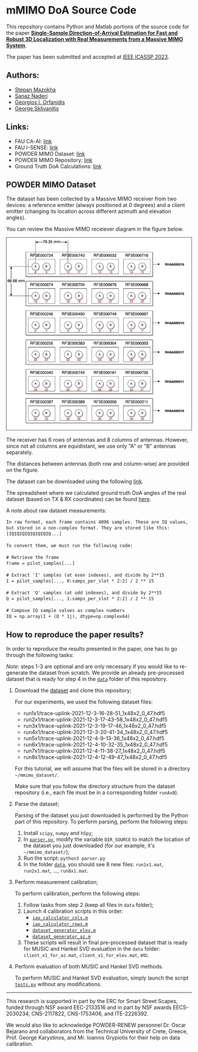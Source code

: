 # mMIMO DoA Source Code

This repository contains Python and Matlab portions of the source code for the paper [**Single-Sample Direction-of-Arrival Estimation for Fast and Robust 3D Localization with Real Measurements from a Massive MIMO System**](./assets/manuscript.pdf).

The paper has been submitted and accepted at [IEEE ICASSP 2023](https://2023.ieeeicassp.org/).

## Authors:
* [Stepan Mazokha](smazokha2016@fau.edu)
* [Sanaz Naderi](snaderi2021@fau.edu)
* [Georgios I. Orfanidis](gorfanidis2021@fau.edu)
* [George Sklivanitis](gsklivanitis@fau.edu)

## Links:

* FAU CA-AI: [link](https://www.fau.edu/engineering/research/c2a2/)
* FAU I-SENSE: [link](https://www.fau.edu/isense/)
* POWDER MIMO Dataset: [link](https://renew-wireless.org/dataset-aoa.html)
* POWDER MIMO Repository: [link](https://gitlab.flux.utah.edu/cnn-signal-discovery-senior-project/signal-collection)
* Ground Truth DoA Calculations: [link](https://docs.google.com/spreadsheets/d/1pu0bsN7wVaiehZxpgMJO2_AD-s3ZCJVnLLbtSgUTGf8/edit?usp=sharing)

## POWDER MIMO Dataset

The dataset has been collected by a Massive MIMO receiver from two devices: a reference emitter (always positioned at 0 degrees) and a client emitter (changing its location across different azimuth and elevation angles).

You can review the Massive MIMO receiever diagram in the figure below.

![Massive MIMO Antenna Grid Topology](./assets/antenna-grid.png)

The receiver has 6 rows of antennas and 8 columns of antennas. However, since not all columns are equidistant, we use only "A" or "B" antennas separately. 

The distances between antennas (both row and column-wise) are provided on the figure.

The dataset can be downloaded using the following [link](https://renew-wireless.org/dataset-aoa.html).

The spreadsheet where we calculated ground truth DoA angles of the real dataset (based on TX & RX coordinates) can be found [here](https://docs.google.com/spreadsheets/d/1pu0bsN7wVaiehZxpgMJO2_AD-s3ZCJVnLLbtSgUTGf8/edit?usp=sharing).

A note about raw dataset measurements:

    In raw format, each frame contains 4096 samples. These are IQ values, but stored in a non-complex format. They are stored like this: [IQIQIQIQIQIQIQIQ...]

    To convert them, we must run the following code:

    # Retrieve the frame
    frame = pilot_samples[...]

    # Extract 'I' samples (at even indexes), and divide by 2**15
    I = pilot_samples[..., 0:samps_per_slot * 2:2] / 2 ** 15

    # Extract 'Q' samples (at odd indexes), and divide by 2**15
    Q = pilot_samples[..., 1:samps_per_slot * 2:2] / 2 ** 15

    # Compose IQ sample values as complex numbers
    IQ = np.array(I + (Q * 1j), dtype=np.complex64)

## How to reproduce the paper results?

In order to reproduce the results presented in the paper, one has to go through the following tasks:

*Note*: steps 1-3 are optional and are only necessary if you would like to re-generate the dataset from scratch. We provide an already pre-processed dataset that is ready for step 4 in the [`data`](./data/) folder of this repository.

1. Download the [dataset](https://renew-wireless.org/dataset-aoa.html) and clone this repository;

    For our experiments, we used the following dataset files:

    * run1x1/trace-uplink-2021-12-3-16-28-51_1x48x2_0_47.hdf5
    * run2x1/trace-uplink-2021-12-3-17-43-58_1x48x2_0_47.hdf5
    * run3x1/trace-uplink-2021-12-3-19-17-46_1x48x2_0_47.hdf5
    * run4x1/trace-uplink-2021-12-3-20-41-34_1x48x2_0_47.hdf5
    * run5x1/trace-uplink-2021-12-4-9-13-36_1x48x2_0_47.hdf5
    * run6x1/trace-uplink-2021-12-4-10-32-35_1x48x2_0_47.hdf5
    * run7x1/trace-uplink-2021-12-4-11-38-27_1x48x2_0_47.hdf5
    * run8x1/trace-uplink-2021-12-4-12-49-47_1x48x2_0_47.hdf5
    
    For this tutorial, we will assume that the files will be stored in a directory `~/mmimo_dataset/`.

    Make sure that you follow the directory structure from the dataset repository (i.e., each file must be in a corresponding folder `runAxB`).

2. Parse the dataset;

    Parsing of the dataset you just downloaded is performed by the Python part of this repository. To perform parsing, perform the following steps:

    1. Install `scipy`, `numpy` and `h5py`;
    2. In [`parser.py`](./src/python/parser/parser.py), modify the variable `DIR_SOURCE` to match the location of the dataset you just downloaded (for our example, it's `~/mmimo_dataset/`);
    3. Run the script: `python3 parser.py`
    4. In the folder [`data`](./data/), you should see 8 new files: `run1x1.mat`, `run2x1.mat`, ..., `run8x1.mat`.

3. Perform measurement calibration;

    To perform calibration, perform the following steps:

    1. Follow tasks from step 2 (keep all files in `data` folder);
    2. Launch 4 calibration scripts in this order:
        * [`iao_calculator_cols.m`](./src/matlab/data_prep/iao_calculator_cols.m)
        * [`iao_calculator_rows.m`](./src/matlab/data_prep/iao_calculator_rows.m)
        * [`dataset_generator_elev.m`](./src/matlab/data_prep/dataset_generator_elev.m)
        * [`dataset_generator_az.m`](./src/matlab/data_prep/dataset_generator_az.m)
    3. These scripts will result in final pre-processed dataset that is ready for MUSIC and Hankel SVD evaluation in the `data` folder: `client_x1_for_az.mat`, `client_x1_for_elev.mat`, etc.

4. Perform evaluation of both MUSIC and Hankel SVD methods.

    To perform MUSIC and Hankel SVD evaluation, simply launch the script [`tests.py`](./src/matlab/evaluation/tests.m) without any modifications.

---

This research is supported in part by the ERC for Smart Street Scapes, funded through NSF award EEC-2133516 and in part by NSF awards EECS-2030234, CNS-2117822, CNS-1753406, and ITE-2226392. 

We would also like to acknowledge POWDER-RENEW personnel Dr. Oscar Bejarano and collaborators from the Technical University of Crete, Greece, Prof. George Karystinos, and Mr. Ioannis Grypiotis for their help on data calibration.
